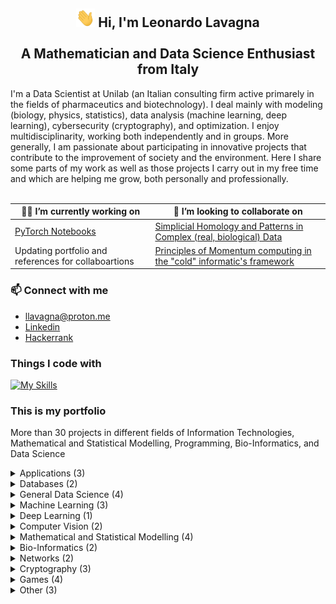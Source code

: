 <h2 align="center"> <img src="https://raw.githubusercontent.com/leonardoLavagna/leonardoLavagna/main/wave.gif" width="30px" height="30px" /> Hi, I'm Leonardo Lavagna <br /><br /> A Mathematician and Data Science Enthusiast from Italy</h2>
I'm a Data Scientist at Unilab (an Italian consulting firm active primarely in the fields of pharmaceutics and biotechnology). I deal mainly with modeling (biology, physics, statistics), data analysis (machine learning, deep learning), cybersecurity (cryptography), and optimization. I enjoy multidisciplinarity, working both independently and in groups. More generally, I am passionate about participating in innovative projects that contribute to the improvement of society and the environment. Here I share some parts of my work as well as those projects I carry out in my free time and which are helping me grow, both personally and professionally. 
<br/><br/>

| 👨‍💻 I’m currently working on   | 👥 I’m looking to collaborate on|
| ------------- | ------------- |
| [PyTorch Notebooks](https://github.com/leonardoLavagna/PyTorch-Notebooks)  | [Simplicial Homology and Patterns in Complex (real, biological) Data](https://www.scientificamerican.com/article/how-squishy-math-is-revealing-doughnuts-in-the-brain/)  |
| Updating portfolio and references for collaboartions | [Principles of Momentum computing in the "cold" informatic's framework](https://www.scientificamerican.com/article/lsquo-momentum-computing-rsquo-pushes-technology-rsquo-s-thermodynamic-limits/)  |

### 📫 Connect with me  
- llavagna@proton.me 
- [Linkedin](https://www.linkedin.com/in/leonardo-lavagna-0675a81a2/)
- [Hackerrank](https://www.hackerrank.com/lavagna/)

### Things I code with
[![My Skills](https://skillicons.dev/icons?i=linux,py,pytorch,r,c,cpp,html,java,matlab,octave,latex,mysql,mongodb,wordpress,git,github&perline=20)](https://skillicons.dev)

### This is my portfolio 
More than 30 projects in different fields of Information Technologies, Mathematical and Statistical Modelling, Programming, Bio-Informatics, and Data Science
<details>
  <summary>Applications (3)</summary>
  
  1. 🧪 **Molecule Solubility Prediction App** 
  
     A simple app that predicts (using a linear model) the solubility of a given input molecule
     * GitHub Repository of the project: https://github.com/leonardoLavagna/melecule_solubility_app
     * App deployed on Streamlit: https://share.streamlit.io/leonardolavagna/melecule_solubility_app/main/solubility-app.py
  
  2. 🧬 **DNA nucleotide count App**
  
     A simple app the counts and analyses the number of nucleotides in an input DNA string
     * GitHub Repository of the project: https://github.com/leonardoLavagna/DNA-nucleotide-count-app
     * App deployed on Streamlit: https://share.streamlit.io/leonardolavagna/dna-nucleotide-count-app/main/dna-app.py
  
  3. 🌸 **Iris species prediction app**
  
     A simple app based on the famous Iris dataset that carries out a classification task using a random forest model
     * GitHub Repository of the project: https://github.com/leonardoLavagna/ml-iris-prediction-app
     * App deployed on Heroku: https://ml-iris-prediction-app.herokuapp.com
</details>

<details>
  <summary>Databases (2)</summary>
  
  1. 🦠 **Covid-19 Deaths Data Analysis** 
  
     A simple SQL database that if queried can be used to build interesting visualizations (e.g. on Tableau)
     * GitHub Repository of the project: https://github.com/leonardoLavagna/Covid-19-Analysis
     * First Visualization on Tableau: https://public.tableau.com/app/profile/leonardo.lavagna/viz/CovidProjectDashboardv1_1/Dashboard1?publish=yes
     * Second Visualization on Tableau: https://public.tableau.com/app/profile/leonardo.lavagna/viz/CoronavirusCOVID-19Cases_16489085239110/COVID-19GlobalView
  
  2. 👷 **Toy Employee**
  
     A simple toy database used to compare SQL and NoSQL features
     * GitHub Repository of the project: https://github.com/leonardoLavagna/Toy-Employee
  
</details>

<details>
  <summary>General Data Science (4)</summary>
  
  1. 🔎 **Simple Search Engines** 
  
     Create some (simple) Search Engines over the "Top Anime Series" from the list of MyAnimeList using Python and web scraping.
     * GitHub Repository of the project: https://github.com/leonardoLavagna/Simple-Search-Engine
  
  2. 🎮 **Steam Reviews Data Analysis**
  
     Study and exploration of some data about the gaming platform Steam
     * GitHub Repository of the project: https://github.com/leonardoLavagna/Steam-Reviews-Analysis
  
  3. 🎧 **Toy Shazam**
       
     Implementation of a simplified version of Shazam by dealing with hashing algorithms
     * GitHub Repository of the project: https://github.com/leonardoLavagna/Toy-Shazam
  
  4. 📈 **Digitalization of ECGs**
  
     Given an ECG image it get transformed in digital form
     * GitHub Repository of the project: https://github.com/leonardoLavagna/Digitalization-ECGs
   
     
</details>

<details>
  <summary>Machine Learning (3)</summary>
  
  1. ❤️‍🩹 **Heart Disease Prediction** 
  
     Different models to evaluate the risk of cardiovascular diseases
     * GitHub Repository of the project: https://github.com/leonardoLavagna/Heart-disease-prediction
     * Report: https://github.com/leonardoLavagna/Heart-disease-prediction/blob/main/report.pdf
  
  2. 🚙 **Tesla stock price Analysis and Prediction**
     
     Using the library yfinance and webscraping the historycal share price and revenues of Tesla are studied
     with a classic logistic regression, an XGB Classifier and a Recurrent Neural Network
     * GitHub Repository of the project: https://github.com/leonardoLavagna/tesla-stock-and-revenues-analysis
  
  3. ⚓ **Image Classification with Real World Data Distributions**
  
     A private kaggle competition organized by [Leonardo Labs](https://www.leonardo.com/en/innovation-technology/leonardo-labs) 
     and Sapienza University of Rome. The image classification was done using neural networks.
     * GitHub Repository of the project: https://github.com/leonardoLavagna/Leonardo-Labs-Competition
</details>

<details>
  <summary>Deep Learning (1)</summary>
  
  1. 🔦 **PyTorch Notebooks**
     
     A series of notebooks to familiarize with some important data processing and analysis pipelines based on PyTorch
     * GitHub Repository of the project: https://github.com/leonardoLavagna/PyTorch-Notebooks
     
</details>

<details>
  <summary>Computer Vision (2)</summary>
  
  1. 👀 **Experiments with images**
  
     Some computer vision experiments using the python library cv2 and some matrix completion techniques.
     * GitHub Repository of the project: https://github.com/leonardoLavagna/Computer-Vision
  
  2. 🕵️ **Image identification via filtering and color hisotgrams**
  
     Image identification based on filters, convolution, and color histograms.
     * GitHub Repository of the project: https://github.com/leonardoLavagna/image-classification
     
</details>

<details>
  <summary>Mathematical and Statistical Modelling (4)</summary>
  
  1. 🎵 **Note extraction from sound**
  
     A signal processing tool that turn a song into playable sheet music.
     * GitHub Repository of the project: https://github.com/leonardoLavagna/note_extraction
  
  2. 😷 **Epidemic-modelling**
    
     Simulations of various SIR-related models on a network.
     * GitHub Repository of the project: https://github.com/leonardoLavagna/Epidemic-modelling
     
  3. **Waves Simulations**
    
     ...
     * GitHub Repository of the project 
  
  4. 🚔 **Statistical Analysis of Rome Car Accidents**
  
     Using the observed outcomes of the number of car accidents in Rome in 2021 a complete Bayesian analysis is carried out with a conditionally i.i.d. Poisson distribution statistical model. 
     * GitHub Repository of the project: https://github.com/leonardoLavagna/Rome-car-accidents
  
</details>

<details>
  <summary>Bio-Informatics (2)</summary>
  
  1.  💊 **Drug Repurposing**
  
      Find new drugs, as well as currently used drugs, associated to Hypertensive Disease using a network approach
      * GitHub Repository of the project: https://github.com/leonardoLavagna/Drug-repurposing
      * Report: https://github.com/leonardoLavagna/Drug-repurposing/blob/main/report.pdf
    
  2. 🏥 **Prostate Cancer Genomic Study**
  
     We will study from the perspective of Precision Medicine the Prostate Adenocarcinoma Data from the well known [GDC data Portal](https://portal.gdc.cancer.gov/projects/TCGA-PRAD). The main goal of this project is to find hub genes related to the tumor condition.
     * GitHub Repository of the project: https://github.com/leonardoLavagna/TCGA-PRAD
     * Report: https://github.com/leonardoLavagna/TCGA-PRAD/blob/main/report.pdf
 
  
</details>

<details>
  <summary>Networks (2)</summary>
  
  1. 🌐 **Programming Internet Sockets**
  
     Scripts to implement a web server, a pinger, a mail server and a web proxy
     * GitHub Repository of the project: https://github.com/leonardoLavagna/Socket-Programming
  
  2. 🕸️ **Examples in graph signal processing**
  
     We will be using PyGSP, a Python package to carry out graph signal processing operations.
     * GitHub Repository of the project: https://github.com/leonardoLavagna/examples-in-graph-signal-processing
     
</details>

<details>
  <summary>Cryptography (3)</summary>
  
  1. 🔐 **Inside Rijndael**
  
     Code and Comments to recreate AES S-Boxes for encryption and decryption 
     * GitHub Repository of the project: https://github.com/leonardoLavagna/Inside-Rijndael
  
  2. **Classical Ciphers**
   
     🔐 Implementation of the Cesar's cipher, and the vigenere cipher in C
     * GitHub Repository of the project https://github.com/leonardoLavagna/classic-ciphers
     * Interactive code: https://onlinegdb.com/gBSX6kuJ0  and https://onlinegdb.com/Dx-lPhhhW
  
  3. **RSA**
  
     🔐 A simple implementation of the standard RSA algorithm for asymmetric key cryptography.
     * GitHub Repository of the project https://github.com/leonardoLavagna/RSA-in-C
     * Interactive code: https://onlinegdb.com/sjXC-t22a 
  
</details>
  
<details>
  <summary>Games (4)</summary>
  
  1. 🔢 **Sudoku Solver**
  
     A sudoku solver program (written in italian) based on backtracking in C.
     * GitHub Repository of the project: https://github.com/leonardoLavagna/sudoku-solver
     * Interactive code that can be used to play: https://www.onlinegdb.com/IxcNlN-wH
  
  2. ♟️ **Chess in C**
  
     Implementation of the game of chess in C/C++ from scratch
     * GitHub Repository of the project: https://github.com/leonardoLavagna/Chess-in-C
  
  3. 💱 **Hang Man**
  
     A Python program to play the hangman game
     * GitHub Repository of the project: https://github.com/leonardoLavagna/hangman-game 
     * Interactive code that can be used to play: https://onlinegdb.com/Ym61-W2Qm 
  
  4. **Nim, Tris and Hanoi Towers**
  
     👾 Some games implemented in C
     * GitHub Repository of the project https://github.com/leonardoLavagna/Games-in-C
     * Interactive code: Tris https://onlinegdb.com/eXkEZMznM , Hanoi https://onlinegdb.com/SYl7JCxPk, Nim https://onlinegdb.com/ajXKz_jMx           
    
</details>

<details>
  <summary>Other (3)</summary>
  
  1. **Tiny C**
  
     ...
     * GitHub Repository of the project 
  
  2. **Libraries for Sorting and Searching in C**
  
     ...
     * GitHub Repository of the project 
  
  3. **A Collection of Programming Pearls**
  
     ...
     * GitHub Repository of the project 
     
</details>

